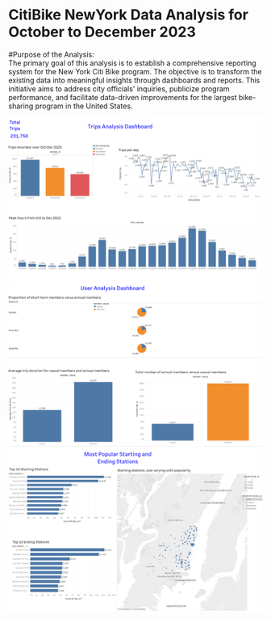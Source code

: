 # CitiBike NewYork Data Analysis for October to December 2023

#Purpose of the Analysis:<br>
The primary goal of this analysis is to establish a comprehensive reporting system for the New York Citi Bike program. The objective is to transform the existing data into meaningful insights through dashboards and reports. This initiative aims to address city officials' inquiries, publicize program performance, and facilitate data-driven improvements for the largest bike-sharing program in the United States.

![Trip Data Analysis](/Screenshots/Screenshot%202024-01-29%20102117.png)
![User Analysis](/Screenshots/Screenshot%202024-01-29%20102136.png)
![Popular Stations](/Screenshots/Screenshot%202024-01-29%20102356.png)
